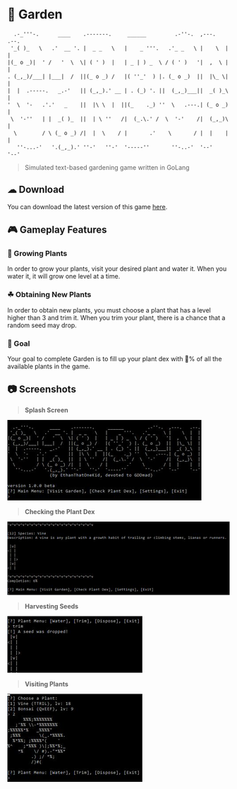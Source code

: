 # 🌺 Garden
```
  .-_'''-.      ____    .-------.     ______         .-''-.  ,---.   .--.
 '_( )_   \   .'  __ '. |  _ _   \   |    _ '''.   .'_ _   \ |    \  |  |
|(_ o _)|  ' /   '  \  \| ( ' )  |   | _ | ) _  \ / ( ' )   '|  ,  \ |  |
. (_,_)/___| |___|  /  ||(_ o _) /   |( ''_'  ) |. (_ o _)  ||  |\_ \|  |
|  |  .-----.   _.-'   || (_,_).' __ | . (_) '. ||  (_,_)___||  _( )_\  |
'  \  '-   .'.'   _    ||  |\ \  |  ||(_    ._) ''  \   .---.| (_ o _)  |
 \  '-''   | |  _( )_  ||  | \ ''   /|  (_.\.' /  \  '-'    /|  (_,_)\  |
  \        / \ (_ o _) /|  |  \    / |       .'    \       / |  |    |  |
   ''-...-'   '.(_,_).' ''-'   ''-'  '-----''       ''-..-'  '--'    '--'
```
> Simulated text-based gardening game written in GoLang

## ☁ Download
You can download the latest version of this game [here](dist/).

## 🎮 Gameplay Features

### 🌱 Growing Plants
In order to grow your plants, visit your desired plant and water it. When you water it, it will grow one level at a time.

### ☘ Obtaining New Plants
In order to obtain new plants, you must choose a plant that has a level higher than 3 and trim it. When you trim your plant, there is a chance that a random seed may drop.

### 🏁 Goal
Your goal to complete Garden is to fill up your plant dex with 💯% of all the available plants in the game.

## 📷 Screenshots
> __Splash Screen__

![splash](screenshots/splash.png)
> __Checking the Plant Dex__

![dex](screenshots/dex.png)
> __Harvesting Seeds__

![drop](screenshots/drop.png)
> __Visiting Plants__

![bonsai](screenshots/bonsai.png)
